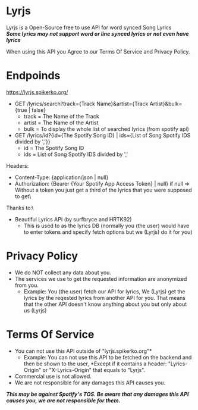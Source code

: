 # Lyrjs
Lyrjs is a Open-Source free to use API for word synced Song Lyrics\
***Some lyrics may not support word or line synced lyrics or not even have lyrics***

When using this API you Agree to our Terms Of Service and Privacy Policy.

# Endpoinds
https://lyrjs.spikerko.org/
- GET /lyrics/search?track={Track Name}&artist={Track Artist}&bulk={true | false}
  - track = The Name of the Track
  - artist = The Name of the Artist
  - bulk = To display the whole list of searched lyrics (from spotify api)
- GET /lyrics/id?{id={The Spotify Song ID} | ids={List of Song Spotify IDS divided by ','}}
  - id = The Spotify Song ID
  - ids = List of Song Spotify IDS divided by ','

Headers:
- Content-Type: {application/json | null}
- Authorization: {Bearer {Your Spotify App Access Token} | null} if null => Without a token you just get a third of the lyrics that you were supposed to get\

Thanks to:\
- Beautiful Lyrics API (by surfbryce and HRTK92)
  - This is used to as the lyrics DB (normally you (the user) would have to enter tokens and specify fetch options but we (Lyrjs) do it for you)

# Privacy Policy
- We do NOT collect any data about you.
- The services we use to get the requested information are anonymized from you.
  - Example: You (the user) fetch our API for lyrics, We (Lyrjs) get the lyrics by the reqested lyrics from another API for you. That means that the other API doesn't know anything about you but only about us (Lyrjs)

# Terms Of Service
- You can not use this API outside of "lyrjs.spikerko.org"*
  - Example: You can not use this API to be fetched on the backend and then be shown to the user, *Except if it contains a header: "Lyrics-Origin" or "X-Lyrics-Origin" that equals to "Lyrjs".
- Commercial use is not allowed. 
- We are not responsible for any damages this API causes you.

***This may be against Spotify's TOS. Be aware that any damages this API causes you, we are not responsible for them.***
